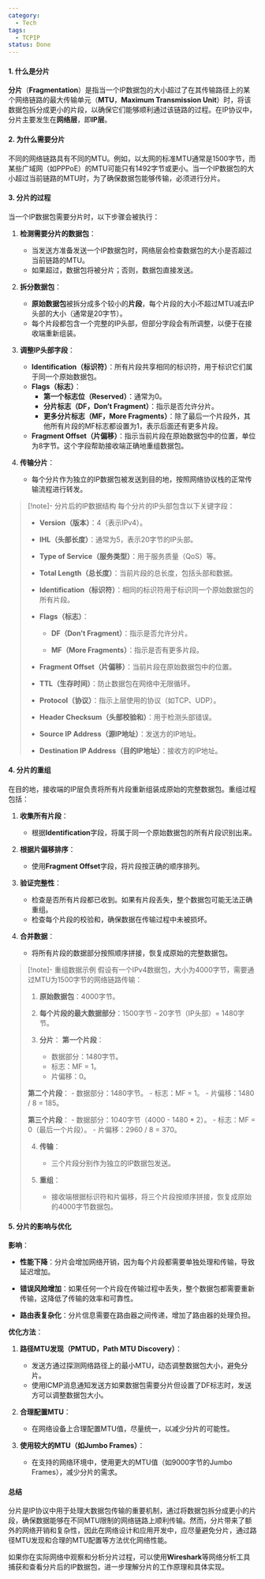 ```yaml
---
category:
  - Tech
tags:
  - TCPIP
status: Done
---
```

#### **1. 什么是分片**

**分片**（**Fragmentation**）是指当一个IP数据包的大小超过了在其传输路径上的某个网络链路的最大传输单元（**MTU**，**Maximum Transmission Unit**）时，将该数据包拆分成更小的片段，以确保它们能够顺利通过该链路的过程。在IP协议中，分片主要发生在**网络层**，即**IP层**。

#### **2. 为什么需要分片**

不同的网络链路具有不同的MTU。例如，以太网的标准MTU通常是1500字节，而某些广域网（如PPPoE）的MTU可能只有1492字节或更小。当一个IP数据包的大小超过当前链路的MTU时，为了确保数据包能够传输，必须进行分片。

#### **3. 分片的过程**
  
当一个IP数据包需要分片时，以下步骤会被执行：

1. **检测需要分片的数据包**：

    - 当发送方准备发送一个IP数据包时，网络层会检查数据包的大小是否超过当前链路的MTU。
    - 如果超过，数据包将被分片；否则，数据包直接发送。

2. **拆分数据包**：

    - **原始数据包**被拆分成多个较小的**片段**，每个片段的大小不超过MTU减去IP头部的大小（通常是20字节）。
    - 每个片段都包含一个完整的IP头部，但部分字段会有所调整，以便于在接收端重新组装。

3. **调整IP头部字段**：

    - **Identification（标识符）**：所有片段共享相同的标识符，用于标识它们属于同一个原始数据包。
    - **Flags（标志）**：
        - **第一个标志位（Reserved）**：通常为0。
        - **分片标志（DF，Don’t Fragment）**：指示是否允许分片。
        - **更多分片标志（MF，More Fragments）**：除了最后一个片段外，其他所有片段的MF标志都设置为1，表示后面还有更多片段。
    - **Fragment Offset（片偏移）**：指示当前片段在原始数据包中的位置，单位为8字节。这个字段帮助接收端正确地重组数据包。

4. **传输分片**：
    - 每个分片作为独立的IP数据包被发送到目的地，按照网络协议栈的正常传输流程进行转发。


> [!note]- 分片后的IP数据结构
> 每个分片的IP头部包含以下关键字段：
> 
> - **Version（版本）**：4（表示IPv4）。
> 
> - **IHL（头部长度）**：通常为5，表示20字节的IP头部。
> 
> - **Type of Service（服务类型）**：用于服务质量（QoS）等。
> 
> - **Total Length（总长度）**：当前片段的总长度，包括头部和数据。
> 
> - **Identification（标识符）**：相同的标识符用于标识同一个原始数据包的所有片段。
> 
> - **Flags（标志）**：
> 
>    - **DF（Don’t Fragment）**：指示是否允许分片。
> 
>    - **MF（More Fragments）**：指示是否有更多片段。
> 
> - **Fragment Offset（片偏移）**：当前片段在原始数据包中的位置。
> 
> - **TTL（生存时间）**：防止数据包在网络中无限循环。
> 
> - **Protocol（协议）**：指示上层使用的协议（如TCP、UDP）。
> 
> - **Header Checksum（头部校验和）**：用于检测头部错误。
> 
> - **Source IP Address（源IP地址）**：发送方的IP地址。
> 
> - **Destination IP Address（目的IP地址）**：接收方的IP地址。

#### **4. 分片的重组**

在目的地，接收端的IP层负责将所有片段重新组装成原始的完整数据包。重组过程包括：

1. **收集所有片段**：

    - 根据**Identification**字段，将属于同一个原始数据包的所有片段识别出来。

2. **根据片偏移排序**：

    - 使用**Fragment Offset**字段，将片段按正确的顺序排列。

3. **验证完整性**：

    - 检查是否所有片段都已收到。如果有片段丢失，整个数据包可能无法正确重组。
    - 检查每个片段的校验和，确保数据在传输过程中未被损坏。

4. **合并数据**：

    - 将所有片段的数据部分按照顺序拼接，恢复成原始的完整数据包。

> [!note]- 重组数据示例
> 假设有一个IPv4数据包，大小为4000字节，需要通过MTU为1500字节的网络链路传输：
> 
> 1. **原始数据包**：4000字节。
> 
> 2. **每个片段的最大数据部分**：1500字节 - 20字节（IP头部）= 1480字节。
> 
> 3. **分片**：
>  **第一个片段**：
>     - 数据部分：1480字节。
>     - 标志：MF = 1。
>     - 片偏移：0。
> 
>   **第二个片段**：
>     - 数据部分：1480字节。
>     - 标志：MF = 1。
>     - 片偏移：1480 / 8 = 185。
> 
>   **第三个片段**：
>     - 数据部分：1040字节（4000 - 1480 * 2）。
>     - 标志：MF = 0（最后一个片段）。
>     - 片偏移：2960 / 8 = 370。
>
> 4. **传输**：
> 
>     - 三个片段分别作为独立的IP数据包发送。
> 
> 5. **重组**：
> 
>     - 接收端根据标识符和片偏移，将三个片段按顺序拼接，恢复成原始的4000字节数据包。
#### **5. 分片的影响与优化**

**影响**：

- **性能下降**：分片会增加网络开销，因为每个片段都需要单独处理和传输，导致延迟增加。

- **错误风险增加**：如果任何一个片段在传输过程中丢失，整个数据包都需要重新传输，这降低了传输的效率和可靠性。

- **路由表复杂化**：分片信息需要在路由器之间传递，增加了路由器的处理负担。

**优化方法**：

1. **路径MTU发现（PMTUD，Path MTU Discovery）**：

    - 发送方通过探测网络路径上的最小MTU，动态调整数据包大小，避免分片。
    - 使用ICMP消息通知发送方如果数据包需要分片但设置了DF标志时，发送方可以调整数据包大小。

2. **合理配置MTU**：

    - 在网络设备上合理配置MTU值，尽量统一，以减少分片的可能性。

3. **使用较大的MTU（如Jumbo Frames）**：

    - 在支持的网络环境中，使用更大的MTU值（如9000字节的Jumbo Frames），减少分片的需求。

#### **总结**

分片是IP协议中用于处理大数据包传输的重要机制，通过将数据包拆分成更小的片段，确保数据能够在不同MTU限制的网络链路上顺利传输。然而，分片带来了额外的网络开销和复杂性，因此在网络设计和应用开发中，应尽量避免分片，通过路径MTU发现和合理的MTU配置等方法优化网络性能。

如果你在实际网络中观察和分析分片过程，可以使用**Wireshark**等网络分析工具捕获和查看分片后的IP数据包，进一步理解分片的工作原理和具体实现。